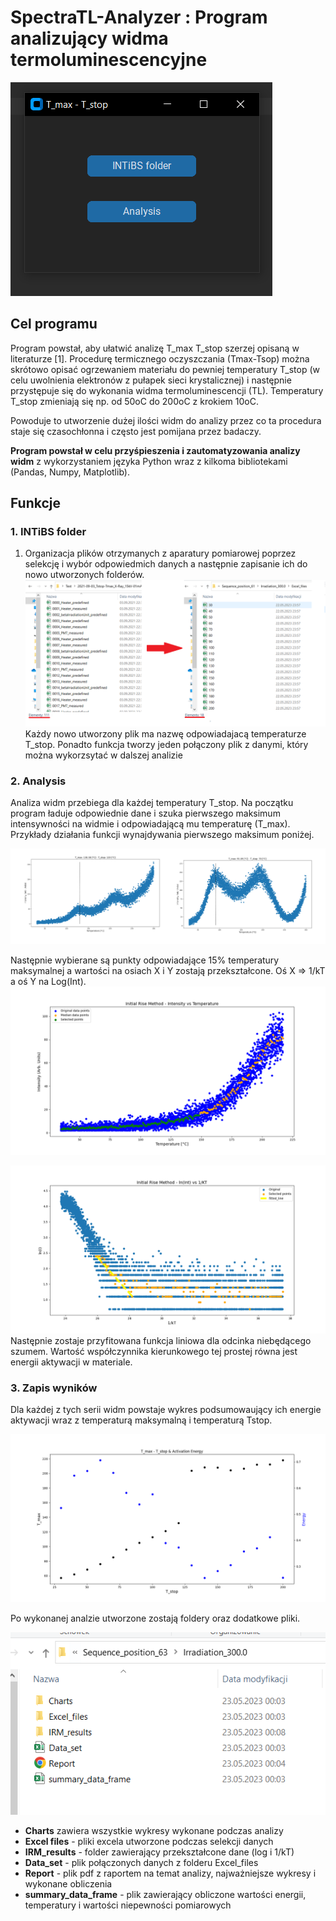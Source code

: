 # SpectraTL-Analyzer : Program analizujący widma termoluminescencyjne 
![](https://github.com/SCiesla/SpectraTL-Analyzer/blob/main/images/Start.png)
## Cel programu

Program powstał, aby ułatwić analizę T_max T_stop szerzej opisaną w literaturze [1]. Procedurę termicznego oczyszczania (Tmax-Tsop) można skrótowo opisać ogrzewaniem materiału do pewniej temperatury T_stop (w celu uwolnienia elektronów z pułapek sieci krystalicznej) i następnie przystępuje się do wykonania widma termoluminescencji (TL). Temperatury T_stop zmieniają się np. od 50oC do 200oC z krokiem 10oC. 

Powoduje to utworzenie dużej ilości widm do analizy przez co ta procedura staje się czasochłonna i często jest pomijana przez badaczy. 

**Program powstał w celu przyśpieszenia i zautomatyzowania analizy widm** z wykorzystaniem języka Python wraz z kilkoma bibliotekami (Pandas, Numpy, Matplotlib). 

## Funkcje
### 1. INTiBS folder
1. Organizacja plików otrzymanych z aparatury pomiarowej poprzez selekcję i wybór odpowiedmich danych a następnie zapisanie ich do nowo utworzonych folderów.   
![](https://github.com/SCiesla/SpectraTL-Analyzer/blob/main/images/func1.png)
Każdy nowo utworzony plik ma nazwę odpowiadajacą temperaturze T_stop. 
Ponadto funkcja tworzy jeden połączony plik z danymi, który można wykorzsytać w dalszej analizie


### 2. Analysis

Analiza widm przebiega dla każdej temperatury T_stop. Na początku program ładuje odpowiednie dane i szuka pierwszego maksimum intensywności na widmie i odpowiadającą mu temperaturę (T_max). Przykłady działania funkcji wynajdywania pierwszego maksimum poniżej. 

![](https://github.com/SCiesla/SpectraTL-Analyzer/blob/main/images/T_stop__120_TSTOP.png)

Następnie wybierane są punkty odpowiadające 15% temperatury maksymalnej a wartości na osiach X i Y zostają przekształcone. Oś X => 1/kT a oś Y na Log(Int). 
![](https://github.com/SCiesla/SpectraTL-Analyzer/blob/main/images/T_stop__170_IRM_TI.png)

![](https://github.com/SCiesla/SpectraTL-Analyzer/blob/main/images/T_stop__200_IRM_lnkT.png)
Następnie zostaje przyfitowana funkcja liniowa dla odcinka niebędącego szumem. Wartość współczynnika kierunkowego tej prostej równa jest energii aktywacji w materiale. 

### 3. Zapis wyników

Dla każdej z tych serii widm powstaje wykres podsumowaujący ich energie aktywacji wraz z temperaturą maksymalną i temperaturą Tstop. 

![](https://github.com/SCiesla/SpectraTL-Analyzer/blob/main/images/TmaxTstopEnergy.png)

Po wykonanej analzie utworzone zostają foldery oraz dodatkowe pliki. 

![](https://github.com/SCiesla/SpectraTL-Analyzer/blob/main/images/folder_prez.PNG)
 - **Charts** zawiera wszystkie wykresy wykonane podczas analizy
 - **Excel files** - pliki excela utworzone podczas selekcji danych
 - **IRM_results** - folder zawierający przekształcone dane (log i 1/kT) 
 - **Data_set** - plik połączonych danych z folderu Excel_files
 - **Report** - plik pdf z raportem na temat analizy, najważniejsze wykresy i wykonane obliczenia 
 - **summary_data_frame** - plik zawierający obliczone wartości energii, temperatury i wartości niepewności pomiarowych 

